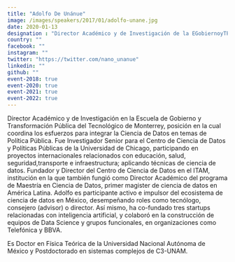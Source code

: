 ```yaml
---
title: "Adolfo De Unánue"
image: /images/speakers/2017/01/adolfo-unane.jpg
date: 2020-01-13
designation : "Director Académico y de Investigación de la EGobiernoyTP"
country: ""
facebook: ""
instagram: ""
twitter: "https://twitter.com/nano_unanue"
linkedin: ""
github: ""
event-2018: true
event-2020: true
event-2021: true
event-2022: true
---
```


Director Académico y de Investigación en la Escuela de Gobierno y Transformación Pública del Tecnológico de Monterrey, posición en la cual coordina los esfuerzos para integrar la Ciencia de Datos en temas de Política Pública.
Fue Investigador Senior para el Centro de Ciencia de Datos y Políticas Públicas de la Universidad de Chicago, participando en proyectos internacionales relacionados con educación, salud, seguridad,transporte e infraestructura; aplicando técnicas de ciencia de datos. 
Fundador y Director del Centro de Ciencia de Datos en el ITAM, institución en la que también fungió como Director Académico del programa de Maestría en Ciencia de Datos, primer magister de ciencia de datos en América Latina. Adolfo es participante activo e impulsor del ecosistema de ciencia de datos en México, desempeñando roles como tecnólogo, consejero (advisor) o director. Así mismo, ha co-fundado tres startups relacionadas con inteligencia artificial, y colaboró en la construcción de equipos de Data Science y grupos funcionales, en organizaciones como Telefónica y BBVA.

Es Doctor en Física Teórica de la Universidad Nacional Autónoma de México y Postdoctorado en sistemas complejos de C3-UNAM.
